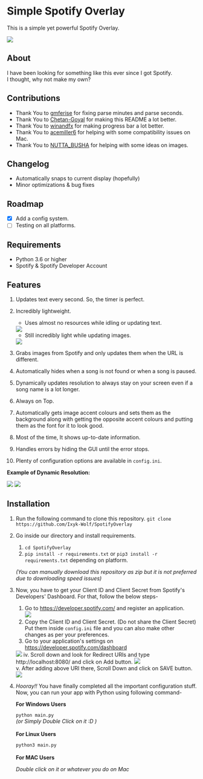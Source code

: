 
# Simple Spotify Overlay  
This is a simple yet powerful Spotify Overlay.  

<img src="https://cdn.discordapp.com/attachments/814731117416546307/819965785987481600/unknown.png"/>  
<br/>

## About

I have been looking for something like this ever since I got Spotify.  
I thought, why not make my own?  

## Contributions
- Thank You to [gmferise](https://github.com/gmferise) for fixing parse minutes and parse seconds.
- Thank You to [Chetan-Goyal](https://github.com/Chetan-Goyal) for making this README a lot better.
- Thank You to [winandfx](https://www.reddit.com/user/winandfx/) for making progress bar a lot better.
- Thank You to [acemiller6](https://www.reddit.com/user/acemiller6/) for helping with some compatibility issues on Mac.
- Thank You to [NUTTA_BUSHA](https://www.reddit.com/user/NUTTA_BUSTAH/) for helping with some ideas on images.

## Changelog
 - Automatically snaps to current display (hopefully)
 - Minor optimizations & bug fixes

## Roadmap  

 - [x] Add a config system.
 - [ ] Testing on all platforms.

## Requirements
 - Python 3.6 or higher
 - Spotify & Spotify Developer Account

## Features
1. Updates text every second. So, the timer is perfect.
2. Incredibly lightweight.
    - Uses almost no resources while idling or updating text.
   <img src="https://cdn.discordapp.com/attachments/814731117416546307/821265539841392640/unknown.png"/>  
   
    - Still incredibly light while updating images.
   <img src="https://cdn.discordapp.com/attachments/814731117416546307/821266255503687700/unknown.png"/>
3. Grabs images from Spotify and only updates them when the URL is different.
4. Automatically hides when a song is not found or when a song is paused.
5. Dynamically updates resolution to always stay on your screen even if a song name is a lot longer.  
6. Always on Top.
7. Automatically gets image accent colours and sets them as the background along with getting the opposite accent colours and putting them as the font for it to look good.
8. Most of the time, It shows up-to-date information.  
9. Handles errors by hiding the GUI until the error stops.  
10. Plenty of configuration options are available in `config.ini`.

**Example of Dynamic Resolution:**

   <img src="https://cdn.discordapp.com/attachments/814731117416546307/819966525577625600/unknown.png"/>  
   <img src="https://cdn.discordapp.com/attachments/814731117416546307/820008584829075476/unknown.png"/>  
   
## Installation  
1. Run the following command to clone this repository.
`git clone https://github.com/Ixyk-Wolf/SpotifyOverlay`
2. Go inside our directory and install requirements.  
   1. `cd SpotifyOverlay`
   2. `pip install -r requirements.txt` or `pip3 install -r requirements.txt` depending on platform.

	*(You can manually download this repository as zip but it is not preferred due to downloading speed issues)*

3. Now, you have to get your Client ID and Client Secret from Spotify's Developers' Dashboard. For that, follow the below steps-
      1. Go to https://developer.spotify.com/ and register an application.  
       <img src="https://cdn.discordapp.com/attachments/814731117416546307/819970864459939861/unknown.png"/>  
      2. Copy the Client ID and Client Secret. (Do not share the Client Secret) Put them inside `config.ini` file and you can also make other changes as per your preferences.
      3. Go to your application's settings on https://developer.spotify.com/dashboard  
      <img src="https://cdn.discordapp.com/attachments/814731117416546307/819973689990709258/unknown.png"/>
      iv. Scroll down and look for Redirect URIs  and type http://localhost:8080/  and click on Add button.
      <img src="https://cdn.discordapp.com/attachments/814731117416546307/819975858122522624/unknown.png"/><br/>
      v. After adding above URI there, Scroll Down and click on SAVE button.  
      <img src="https://cdn.discordapp.com/attachments/814731117416546307/819976440639520818/unknown.png"/>
4. *Hooray!!* You have finally completed all the important configuration stuff. Now, you can run your app with Python using following command-  

    **For Windows Users**  
      
   `python main.py`    
   *(or Simply Double Click on it :D )*   
   <br/>
   **For Linux Users**

   `python3 main.py`  
   <br/>
    **For MAC Users**
   
    *Double click on it or whatever you do on Mac*
